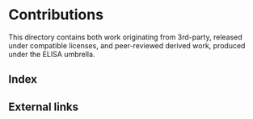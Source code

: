 # Contributions

This directory contains both work originating from 3rd-party, released under
compatible licenses, and peer-reviewed derived work, produced under the
ELISA umbrella.

## Index

## External links
